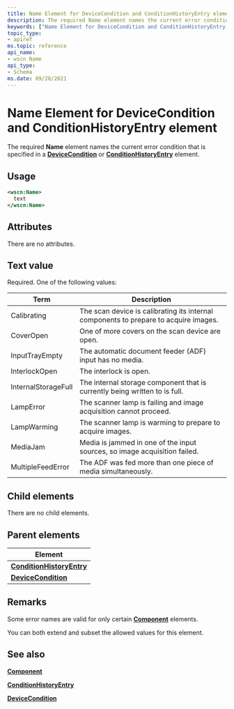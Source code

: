 ```yaml
---
title: Name Element for DeviceCondition and ConditionHistoryEntry element
description: The required Name element names the current error condition that is specified in a DeviceCondition or ConditionHistoryEntry element.
keywords: ["Name Element for DeviceCondition and ConditionHistoryEntry element Imaging Devices"]
topic_type:
- apiref
ms.topic: reference
api_name:
- wscn Name
api_type:
- Schema
ms.date: 09/28/2021
---
```


# Name Element for DeviceCondition and ConditionHistoryEntry element

The required **Name** element names the current error condition that is specified in a [**DeviceCondition**](devicecondition.md) or [**ConditionHistoryEntry**](conditionhistoryentry.md) element.

## Usage

```xml
<wscn:Name>
  text
</wscn:Name>
```

## Attributes

There are no attributes.

## Text value

Required. One of the following values:

| Term | Description |
|--|--|
| Calibrating | The scan device is calibrating its internal components to prepare to acquire images. |
| CoverOpen | One of more covers on the scan device are open. |
| InputTrayEmpty | The automatic document feeder (ADF) input has no media. |
| InterlockOpen | The interlock is open. |
| InternalStorageFull | The internal storage component that is currently being written to is full. |
| LampError | The scanner lamp is failing and image acquisition cannot proceed. |
| LampWarming | The scanner lamp is warming to prepare to acquire images. |
| MediaJam | Media is jammed in one of the input sources, so image acquisition failed. |
| MultipleFeedError | The ADF was fed more than one piece of media simultaneously. |

## Child elements

There are no child elements.

## Parent elements

| Element |
|--|
| [**ConditionHistoryEntry**](conditionhistoryentry.md) |
| [**DeviceCondition**](devicecondition.md) |

## Remarks

Some error names are valid for only certain [**Component**](component.md) elements.

You can both extend and subset the allowed values for this element.

## See also

[**Component**](component.md)

[**ConditionHistoryEntry**](conditionhistoryentry.md)

[**DeviceCondition**](devicecondition.md)
